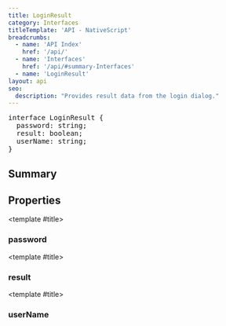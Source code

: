 ```yaml
---
title: LoginResult
category: Interfaces
titleTemplate: 'API - NativeScript'
breadcrumbs: 
  - name: 'API Index'
    href: '/api/'
  - name: 'Interfaces'
    href: '/api/#summary-Interfaces'
  - name: 'LoginResult'
layout: api
seo:
  description: "Provides result data from the login dialog."
---
```


<!-- This page is auto generated, do not edit manually. -->
<!-- Run "yarn generate:api-docs" to regenerate -->

<script setup lang="ts">
  import { provide } from "vue";
  import API_DATA from "./LoginResult.data.json";
  
  provide('API_DATA', API_DATA);
</script>

<APIRefHierarchy v-once />

<pre class="not-prose [&_a]:text-blue-400 [&_a]:no-underline">interface LoginResult {
  password: string;
  result: boolean;
  userName: string;
}</pre>

<APIRefComment commentBase64="eyJibG9ja1RhZ3MiOltdLCJtb2RpZmllclRhZ3MiOnt9LCJzdW1tYXJ5IjpbeyJraW5kIjoidGV4dCIsInRleHQiOiJQcm92aWRlcyByZXN1bHQgZGF0YSBmcm9tIHRoZSBsb2dpbiBkaWFsb2cuIn1dfQ==" v-once />

## <Heading ignore>Summary</Heading>

<APIRefSummary v-once />

## Properties

<div class="">

<APIRef for="13025" v-once>

<template #title>

### password

</template>

</APIRef>

</div>

<div class="">

<APIRef for="13023" v-once>

<template #title>

### result

</template>

</APIRef>

</div>

<div class="">

<APIRef for="13024" v-once>

<template #title>

### userName

</template>

</APIRef>

</div>
